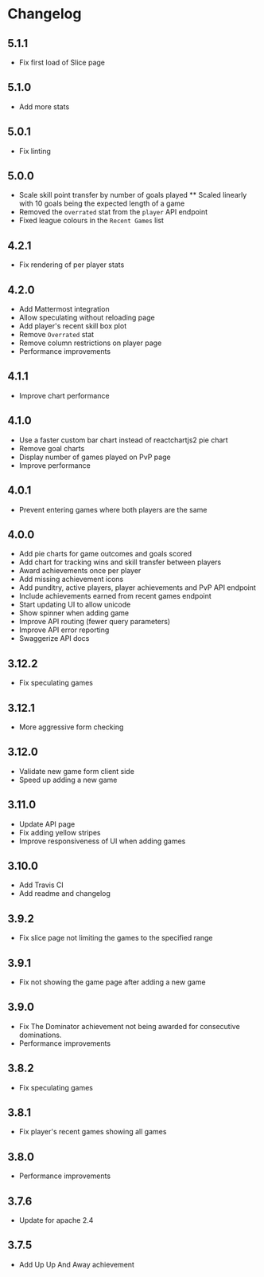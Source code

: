 # Changelog

## 5.1.1
* Fix first load of Slice page

## 5.1.0
* Add more stats

## 5.0.1
* Fix linting

## 5.0.0
* Scale skill point transfer by number of goals played
** Scaled linearly with 10 goals being the expected length of a game
* Removed the `overrated` stat from the `player` API endpoint
* Fixed league colours in the `Recent Games` list

## 4.2.1
* Fix rendering of per player stats

## 4.2.0
* Add Mattermost integration
* Allow speculating without reloading page
* Add player's recent skill box plot
* Remove `Overrated` stat
* Remove column restrictions on player page
* Performance improvements

## 4.1.1
* Improve chart performance

## 4.1.0
* Use a faster custom bar chart instead of reactchartjs2 pie chart
* Remove goal charts
* Display number of games played on PvP page
* Improve performance

## 4.0.1
* Prevent entering games where both players are the same

## 4.0.0
* Add pie charts for game outcomes and goals scored
* Add chart for tracking wins and skill transfer between players
* Award achievements once per player
* Add missing achievement icons
* Add punditry, active players, player achievements and PvP API endpoint
* Include achievements earned from recent games endpoint
* Start updating UI to allow unicode
* Show spinner when adding game
* Improve API routing (fewer query parameters)
* Improve API error reporting
* Swaggerize API docs

## 3.12.2
* Fix speculating games

## 3.12.1
* More aggressive form checking

## 3.12.0
* Validate new game form client side
* Speed up adding a new game

## 3.11.0
* Update API page
* Fix adding yellow stripes
* Improve responsiveness of UI when adding games

## 3.10.0
* Add Travis CI
* Add readme and changelog

## 3.9.2
* Fix slice page not limiting the games to the specified range

## 3.9.1
* Fix not showing the game page after adding a new game

## 3.9.0
* Fix The Dominator achievement not being awarded for consecutive dominations.
* Performance improvements

## 3.8.2
* Fix speculating games

## 3.8.1
* Fix player's recent games showing all games

## 3.8.0
* Performance improvements

## 3.7.6
* Update for apache 2.4

## 3.7.5
* Add Up Up And Away achievement
